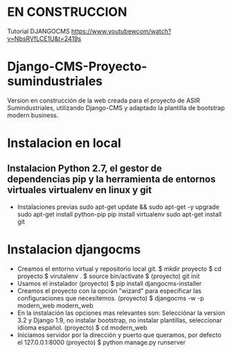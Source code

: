 # EN CONSTRUCCION
Tutorial DJANGOCMS https://www.youtubewcom/watch?v=NbsRVfLCE1U&t=2419s
# Django-CMS-Proyecto-sumindustriales
Version en construcción de la web creada para el proyecto de ASIR Sumindustriales, utilizando Django-CMS y adaptado la plantilla de bootstrap modern business.

# Instalacion en local
## Instalacion Python 2.7, el gestor de dependencias pip y la herramienta de entornos virtuales virtualenv en linux y git
- Instalaciones previas
sudo apt-get update && sudo apt-get -y upgrade 
sudo apt-get install python-pip 
pip install virtualenv 
sudo apt-get install git 

# Instalacion djangocms

- Creamos el entorno virtual y repositorio local git.
$ mkdir proyecto
$ cd proyecto
$ virutalenv .
$ source bin/activate
$ (proyecto) git init
- Usamos el instalador
(proyecto) $ pip install djangocms-installer
- Creamos el proyecto con la opción "wizard" para especificar las configuraciones que necesitemos.
(proyecto) $ djangocms -w -p modern_web modern_web 
- En la instalación las opciones mas relevantes son: Selecciónar la version 3.2 y Django 1.9, no instalar bootstrap, no instalar plantillas, seleccionar idioma español.
(proyecto) $ cd modern_web
- Iniciamos servidor por la dirección y puerto que queramos, por defecto el 127.0.0.1:8000
(proyecto) $ python manage.py runserver 



